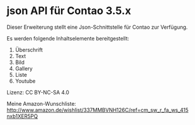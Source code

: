 # json API für Contao 3.5.x

Dieser Erweiterung stellt eine Json-Schnittstelle für Contao zur Verfügung.

Es werden folgende Inhaltselemente bereitgestellt:

1. Überschrift
1. Text
2. Bild
3. Gallery
4. Liste
5. Youtube

Lizenz: CC BY-NC-SA 4.0

Meine Amazon-Wunschliste:
http://www.amazon.de/wishlist/337MMBVNH126C/ref=cm_sw_r_fa_ws_415nxb1XER5PQ